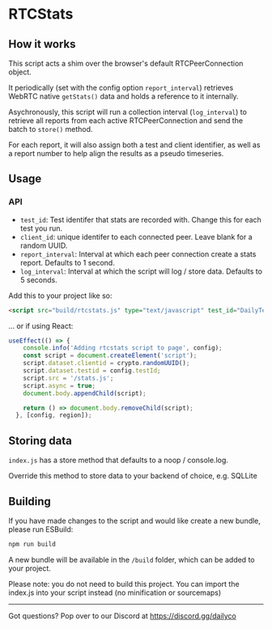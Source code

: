 # RTCStats

## How it works

This script acts a shim over the browser's default RTCPeerConnection object.

It periodically (set with the config option `report_interval`) retrieves WebRTC native `getStats()` data and holds a reference to it internally.

Asychronously, this script will run a collection interval (`log_interval`) to retrieve all reports from each active RTCPeerConnection and send the batch to `store()` method. 

For each report, it will also assign both a test and client identifier, as well as a report number to help align the results as a pseudo timeseries.

## Usage

### API

- `test_id`: Test identifer that stats are recorded with. Change this for each test you run.
- `client_id`: unique identifer to each connected peer. Leave blank for a random UUID.
- `report_interval`: Interval at which each peer connection create a stats report. Defaults to 1 second.
- `log_interval`: Interval at which the script will log / store data. Defaults to 5 seconds.

Add this to your project like so:

```html
<script src="build/rtcstats.js" type="text/javascript" test_id="DailyTest" async></script>
```

... or if using React:

```js
useEffect(() => {
    console.info('Adding rtcstats script to page', config);
    const script = document.createElement('script');
    script.dataset.clientid = crypto.randomUUID();
    script.dataset.testid = config.testId;
    script.src = '/stats.js';
    script.async = true;
    document.body.appendChild(script);

    return () => document.body.removeChild(script);
  }, [config, region]);

```

## Storing data

`index.js` has a store method that defaults to a noop / console.log.

Override this method to store data to your backend of choice, e.g. SQLLite


## Building

If you have made changes to the script and would like create a new bundle, please run ESBuild:

```js
npm run build
```

A new bundle will be available in the `/build` folder, which can be added to your project.

Please note: you do not need to build this project. You can import the index.js into your script instead (no minification or sourcemaps)

---

Got questions? Pop over to our Discord at https://discord.gg/dailyco